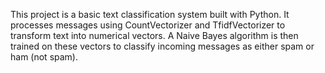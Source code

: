 This project is a basic text classification system built with Python. It processes messages using CountVectorizer and TfidfVectorizer to transform text into numerical vectors. A Naive Bayes algorithm is then trained on these vectors to classify incoming messages as either spam or ham (not spam).